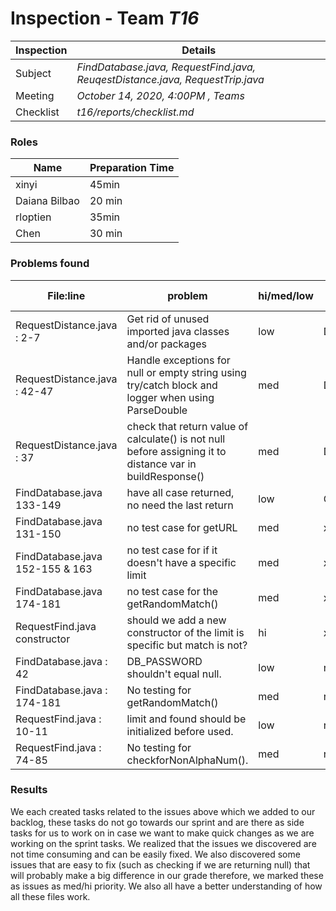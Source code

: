 # Inspection - Team *T16* 
 
| Inspection | Details |
| ----- | ----- |
| Subject | *FindDatabase.java, RequestFind.java, ReuqestDistance.java, RequestTrip.java* |
| Meeting | *October 14, 2020, 4:00PM , Teams* |
| Checklist | *t16/reports/checklist.md* |

### Roles

| Name | Preparation Time |
| ----- | ----- |
| xinyi | 45min |
| Daiana Bilbao | 20 min |
| rloptien | 35min |
| Chen | 30 min |

### Problems found

| File:line | problem | hi/med/low | who found | github#  |
| ----- | ----- |----- | ----- | ----- |
| RequestDistance.java : 2-7 | Get rid of unused imported java classes and/or packages | low | Daiana | #347 |
| RequestDistance.java : 42-47 | Handle exceptions for null or empty string using try/catch block and logger when using ParseDouble | med | Daiana | #337 |
| RequestDistance.java : 37 | check that return value of calculate() is not null before assigning it to distance var in buildResponse() | med | Daiana | #345 |
| FindDatabase.java 133-149| have all case returned, no need the last return  | low | Chen | --- |
| FindDatabase.java 131-150| no test case for getURL  | med | xinyi | #340 |
| FindDatabase.java 152-155 & 163 | no test case for if it doesn't have a specific limit | med | xinyi | #340 |
| FindDatabase.java 174-181 | no test case for the getRandomMatch()| med | xinyi | #341 |
| RequestFind.java constructor| should we add a new constructor of the limit is specific but match is not? | hi | xinyi| #336 |
| FindDatabase.java : 42 | DB_PASSWORD shouldn't equal null. | low | rloptien | #338 |
| FindDatabase.java : 174-181 | No testing for getRandomMatch() | med | rloptien | #341 |
| RequestFind.java : 10-11 | limit and found should be initialized before used. | low | rloptien | #342 |
| RequestFind.java : 74-85 | No testing for checkforNonAlphaNum(). | med | rloptien | #343 |


### Results

We each created tasks related to the issues above which we added to our backlog, these tasks do not go towards our sprint and are there as side tasks for us to work on in case we want to make quick changes as we are working on the sprint tasks. We realized that the issues we discovered are not time consuming and can be easily fixed. We also discovered some issues that are easy to fix (such as checking if we are returning null) that will probably make a big difference in our grade therefore, we marked these as issues as med/hi priority. We also all have a better understanding of how all these files work. 

